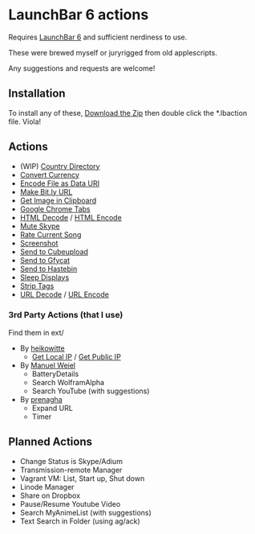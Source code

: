 # LaunchBar 6 actions

Requires [LaunchBar 6](http://obdev.at/products/launchbar) and sufficient nerdiness to
use.

These were brewed myself or juryrigged from old applescripts.

Any suggestions and requests are welcome!

## Installation

To install any of these, [Download the Zip](https://github.com/hlissner/launchbar6-scripts/archive/master.zip) then double click the *.lbaction file. Viola!

## Actions

* (WIP) [Country Directory](https://github.com/hlissner/launchbar6-scripts/tree/master/actions/Country%20Directory.lbaction)
* [Convert Currency](https://github.com/hlissner/launchbar6-scripts/tree/master/actions/Convert%20Currency.lbaction)
* [Encode File as Data URI](https://github.com/hlissner/launchbar6-scripts/tree/master/actions/Encode%20File%20as%20Data%20URI.lbaction)
* [Make Bit.ly URL](https://github.com/hlissner/launchbar6-scripts/tree/master/actions/Make%20Bit.ly%20URL.lbaction)
* [Get Image in Clipboard](https://github.com/hlissner/launchbar6-scripts/tree/master/actions/Get%20Image%20in%20Clipboard.lbaction)
* [Google Chrome Tabs](https://github.com/hlissner/launchbar6-scripts/tree/master/actions/Google%20Chrome%20Tabs.lbaction)
* [HTML Decode](https://github.com/hlissner/launchbar6-scripts/tree/master/actions/HTML%20Decode.lbaction) / [HTML Encode](https://github.com/hlissner/launchbar6-scripts/tree/master/actions/HTML%20Encode.lbaction)
* [Mute Skype](https://github.com/hlissner/launchbar6-scripts/tree/master/actions/Mute%20Skype.lbaction)
* [Rate Current Song](https://github.com/hlissner/launchbar6-scripts/tree/master/actions/Rate%20Current%20Song.lbaction)
* [Screenshot](https://github.com/hlissner/launchbar6-scripts/tree/master/actions/Screenshot.lbaction)
* [Send to Cubeupload](https://github.com/hlissner/launchbar6-scripts/tree/master/actions/Send%20to%20Cubeupload.lbaction)
* [Send to Gfycat](https://github.com/hlissner/launchbar6-scripts/tree/master/actions/Send%20to%20Gfycat.lbaction)
* [Send to Hastebin](https://github.com/hlissner/launchbar6-scripts/tree/master/actions/Send%20to%20Hastebin.lbaction)
* [Sleep Displays](https://github.com/hlissner/launchbar6-scripts/tree/master/actions/Sleep%20Displays.lbaction)
* [Strip Tags](https://github.com/hlissner/launchbar6-scripts/tree/master/actions/Strip%20Tags.lbaction)
* [URL Decode](https://github.com/hlissner/launchbar6-scripts/tree/master/actions/URL%20Decode.lbaction) / [URL Encode](https://github.com/hlissner/launchbar6-scripts/tree/master/actions/URL%20Encode.lbaction)

### 3rd Party Actions (that I use)

Find them in ext/

* By [heikowitte](https://github.com/heikowitte)
    * [Get Local IP](https://github.com/heikowitte/LaunchBarActions/tree/master/get-local-ip.lbaction) / [Get Public IP](https://github.com/heikowitte/LaunchBarActions/tree/master/get-public-ip.lbaction)
* By [Manuel Weiel](http://manuel.weiel.eu/private-projects/launchbar-actions/)
    * BatteryDetails 
    * Search WolframAlpha
    * Search YouTube (with suggestions)
* By [prenagha](https://github.com/prenagha/launchbar)
    * Expand URL
    * Timer

## Planned Actions

* Change Status is Skype/Adium
* Transmission-remote Manager
* Vagrant VM: List, Start up, Shut down
* Linode Manager
* Share on Dropbox
* Pause/Resume Youtube Video
* Search MyAnimeList (with suggestions)
* Text Search in Folder (using ag/ack)
